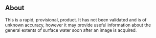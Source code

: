 ## About

This is a rapid, provisional, product. It has not been validated and is of unknown accuracy, however it may provide useful information about the general extents of surface water soon after an image is acquired.

